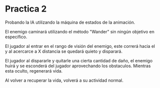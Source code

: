 # Practica 2

Probando la IA utilizando la máquina de estados de la animación.

El enemigo caminará utilizando el método "Wander" sin ningún objetivo en específico.

El jugador al entrar en el rango de visión del enemigo, este correrá hacia el y al acercarce a X distancia se quedará quieto y disparará.

El jugador al dispararle y quitarle una cierta cantidad de daño, el enemigo huirá y se esconderá del jugador aprovechando los obstaculos. Mientras esta oculto, regenerará vida.

Al volver a recuperar la vida, volverá a su actividad normal.
